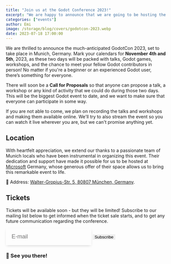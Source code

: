 ```yaml
---
title: "Join us at the Godot Conference 2023!"
excerpt: "We are happy to announce that we are going to be hosting the 2023 GodotCon in Munich, Germany. "
categories: ["events"]
author: Emi
image: /storage/blog/covers/godotcon-2023.webp
date: 2023-07-18 17:00:00
---
```


We are thrilled to announce the much-anticipated GodotCon 2023, set to take place in Munich, Germany. Mark your calendars for **November 4th and 5th**, 2023, as these two days will be packed with talks, Godot games, workshops, and the chance to meet your fellow Godot contributors in person! No matter if you're a beginner or an experienced Godot user, there’s something for everyone.

There will soon be a **Call for Proposals** so that anyone can propose a talk, a workshop or any kind of activity that we could do during those two days. This will be the biggest Godot event to date, and we want to make sure that everyone can participate in some way.

If you are not able to come, we plan on recording the talks and workshops and making them available online. We'll try to also stream the event so you can watch it live wherever you are, but we can't promise anything yet.

## Location

With heartfelt appreciation, we extend our thanks to a passionate team of Munich locals who have been instrumental in organizing this event. Their dedication and support have made it possible for us to be hosted at [Microsoft](https://developer.microsoft.com/en-us/games/) Germany, whose generous offer of their space allows us to bring this remarkable event to life.  

📍 Address: [Walter-Gropius-Str. 5, 80807 München, Germany](https://www.openstreetmap.org/way/428992680).

## Tickets

Tickets will be available soon - but they will be limited! Subscribe to our mailing list below to get informed when the ticket sale starts, and to get any future communication regarding the conference.


<form method="post" action="https://godot.news/subscription/form" class="listmonk-form">
    <div>
        <input type="hidden" name="nonce" />
        <input type="email" name="email" required placeholder="E-mail"  style="font-size: 18px;padding: 16px 18px;border: 1px solid var(--base-color);box-shadow: 0 4px 9px -3px #0000002e;background: var(--card-footer-color);color: var(--base-color-text);"/>
        <p style="display:none;">
          <input id="6e6e9" type="checkbox" name="l" checked value="6e6e9ba4-732b-4528-b4cd-71bbe6850f8d" />
          <label for="6e6e9">Godot Conference</label>
        </p>
				<input type="submit" class="btn" value="Subscribe" style="cursor: pointer;border: inherit;" />
    </div>
</form>

### 👋 See you there!

